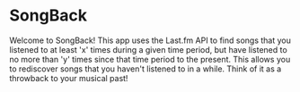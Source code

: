 # SongBack
Welcome to SongBack! This app uses the Last.fm API to find songs that you listened to at least 'x' times during a given time period, but have listened to no more than 'y' times since that time period to the present. This allows you to rediscover songs that you haven't listened to in a while. Think of it as a throwback to your musical past! 
